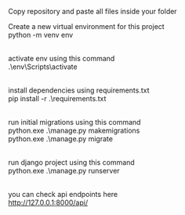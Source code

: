 Copy repository and paste all files inside your folder

Create a new virtual environment for this project <br />
python -m venv env <br /><br />

activate env using this command <br />
.\env\Scripts\activate  <br /><br />

install dependencies using requirements.txt  <br />
pip install -r .\requirements.txt  <br /><br />

run initial migrations using this command <br />
python.exe .\manage.py makemigrations <br />
python.exe .\manage.py migrate <br /><br />

run django project using this command <br />
python.exe .\manage.py runserver  <br /><br />

you can check api endpoints here <br />
http://127.0.0.1:8000/api/


